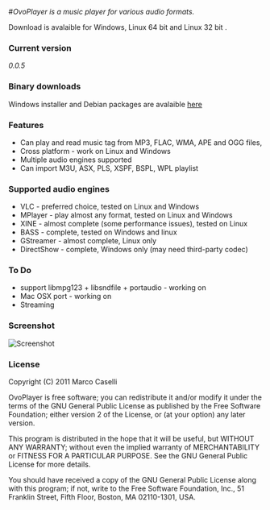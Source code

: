 #*OvoPlayer is a music player for various audio formats.*

Download is avalaible for Windows, Linux 64 bit and Linux 32 bit .

### Current version
*0.0.5*

### Binary downloads
 Windows installer and Debian packages are avalaible [here](http://code.google.com/p/ovoplayer/downloads/list)

### Features
  * Can play and read music tag from MP3, FLAC, WMA, APE and OGG files,
  * Cross platform - work on Linux and Windows 
  * Multiple audio engines supported
  * Can import M3U, ASX, PLS, XSPF, BSPL, WPL playlist

### Supported audio engines 
  * VLC - preferred choice, tested on Linux and Windows
  * MPlayer - play almost any format, tested on Linux and Windows
  * XINE - almost complete (some performance issues), tested on Linux
  * BASS - complete, tested on Windows and linux
  * GStreamer - almost complete, Linux only
  * DirectShow - complete, Windows only (may need third-party codec)
  
### To Do
  * support libmpg123 + libsndfile + portaudio - working on
  * Mac OSX port - working on
  * Streaming

### Screenshot
![Screenshot](https://sites.google.com/site/marcocas/_/rsrc/1321969731833/home/ovoplayer-scr1.png)

### License
Copyright (C) 2011 Marco Caselli

OvoPlayer is free software; you can redistribute it and/or
modify it under the terms of the GNU General Public License
as published by the Free Software Foundation; either version 2
of the License, or (at your option) any later version.

This program is distributed in the hope that it will be useful,
but WITHOUT ANY WARRANTY; without even the implied warranty of
MERCHANTABILITY or FITNESS FOR A PARTICULAR PURPOSE.  See the
GNU General Public License for more details.

You should have received a copy of the GNU General Public License
along with this program; if not, write to the Free Software
Foundation, Inc., 51 Franklin Street, Fifth Floor, Boston, MA  02110-1301, USA.
